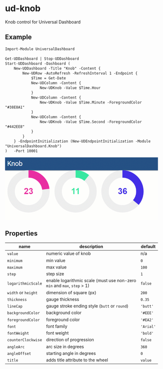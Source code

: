 # ud-knob
Knob control for Universal Dashboard

## Example 

```
Import-Module UniversalDashboard 

Get-UDDashboard | Stop-UDDashboard
Start-UDDashboard -Dashboard (
    New-UDDashboard -Title "Knob" -Content {
        New-UDRow -AutoRefresh -RefreshInterval 1 -Endpoint {
            $Time = Get-Date
            New-UDColumn -Content {
                New-UDKnob -Value $Time.Hour
            }
            New-UDColumn -Content {
                New-UDKnob -Value $Time.Minute -ForegroundColor "#38E8A1"
            }
            New-UDColumn -Content {
                New-UDKnob -Value $Time.Second -ForegroundColor "#442EE8"
            }
        }        
    } -EndpointInitialization (New-UDEndpointInitialization -Module "UniversalDashboard.Knob") 
)   -Port 10001
```

![](./images/knob.gif)

## Properties
| name | description | default |
|------|-------------|---------|
|`value`|numeric value of knob|n/a|
|`minimum`|min value|`0`|
|`maximum`|max value|`100`|
|`step`|step size|`1`|
|`logarithmicScale`|enable logarithmic scale (must use non-zero `min` and `max`, `step` > 1)|`false`|
|`width` or `height`|dimension of square (px)|`200`|
|`thickness`|gauge thickness|`0.35`|
|`lineCap`|gauge stroke ending style (`butt` or `round`)|`'butt'`|
|`backgroundColor`|background color|`'#EEE'`|
|`foregroundColor`|foreground color|`'#EA2'`|
|`font`|font family|`'Arial'`|
|`fontWeight`|font weight|`'bold'`|
|`counterClockwise`|direction of progression|`false`|
|`angleArc`|arc size in degrees|`360`|
|`angleOffset`|starting angle in degrees|`0`|
|`title`|adds title attribute to the wheel|`value`|
